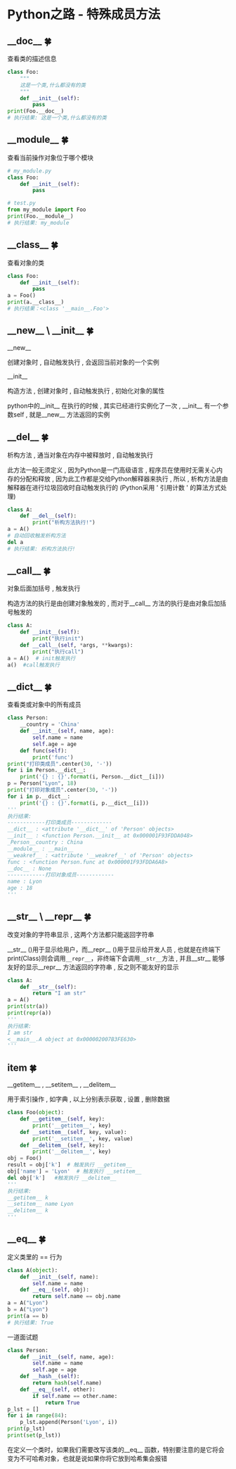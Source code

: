 # Python之路 - 特殊成员方法

## \_\_doc\_\_   🍀

查看类的描述信息

```python
class Foo:
    """
    这是一个类,什么都没有的类
    """
    def __init__(self):
        pass
print(Foo.__doc__)
# 执行结果: 这是一个类,什么都没有的类
```

## \_\_module\_\_  🍀

查看当前操作对象位于哪个模块

```python
# my_module.py
class Foo:
    def __init__(self):
        pass
```

```python
# test.py
from my_module import Foo
print(Foo.__module__)
# 执行结果: my_module
```

## \_\_class\_\_  🍀

查看对象的类

```python
class Foo:
    def __init__(self):
        pass
a = Foo()
print(a.__class__)
# 执行结果：<class '__main__.Foo'>
```

## \_\_new\_\_  \  \_\_init\_\_  🍀

\_\_new\_\_

创建对象时 , 自动触发执行 , 会返回当前对象的一个实例 

\_\_init\_\_ 

构造方法 , 创建对象时 , 自动触发执行 , 初始化对象的属性

python中的\_\_init\_\_ 在执行的时候 , 其实已经进行实例化了一次 , \_\_init\_\_ 有一个参数self , 就是\_\_new\_\_ 方法返回的实例

## \_\_del\_\_  🍀

析构方法 , 通当对象在内存中被释放时 , 自动触发执行

此方法一般无须定义 , 因为Python是一门高级语言 , 程序员在使用时无需关心内存的分配和释放 , 因为此工作都是交给Python解释器来执行 , 所以 , 析构方法是由解释器在进行垃圾回收时自动触发执行的 (Python采用 ' 引用计数 ' 的算法方式处理)

```python
class A:
    def __del__(self):
        print("析构方法执行!")
a = A()
# 自动回收触发析构方法
del a
# 执行结果: 析构方法执行!
```

## \_\_call\_\_   🍀

对象后面加括号 , 触发执行

构造方法的执行是由创建对象触发的 , 而对于\_\_call\_\_ 方法的执行是由对象后加括号触发的

```python
class A:
    def __init__(self):
        print("执行init")
    def __call__(self, *args, **kwargs):
        print("执行call")
a = A()  # init触发执行
a()  #call触发执行
```

## \_\_dict\_\_  🍀

查看类或对象中的所有成员

```python
class Person:
    __country = 'China'
    def __init__(self, name, age):
        self.name = name
        self.age = age
    def func(self):
        print('func')
print("打印类成员".center(30, '-'))
for i in Person.__dict__:
    print('{} : {}'.format(i, Person.__dict__[i]))
p = Person("Lyon", 18)
print("打印对象成员".center(30, '-'))
for i in p.__dict__:
    print('{} : {}'.format(i, p.__dict__[i]))
'''
执行结果:
------------打印类成员-------------
__dict__ : <attribute '__dict__' of 'Person' objects>
__init__ : <function Person.__init__ at 0x000001F93FDDA048>
_Person__country : China
__module__ : __main__
__weakref__ : <attribute '__weakref__' of 'Person' objects>
func : <function Person.func at 0x000001F93FDDA6A8>
__doc__ : None
------------打印对象成员------------
name : Lyon
age : 18
'''
```

## \_\_str\_\_  \  \_\_repr\_\_  🍀

改变对象的字符串显示 , 这两个方法都只能返回字符串

\_\_str\_\_ ()用于显示给用户，而\_\_repr\_\_ ()用于显示给开发人员 , 也就是在终端下print(Class)则会调用`__repr__`，非终端下会调用`__str__`方法 , 并且\_\_str\_\_ 能够友好的显示\_\_repr\_\_ 方法返回的字符串 , 反之则不能友好的显示

```python
class A:
    def __str__(self):
        return "I am str"
a = A()
print(str(a))
print(repr(a))
'''
执行结果:
I am str
<__main__.A object at 0x000002007B3FE630>
'''
```

## item  🍀

\_\_getitem\_\_ , \_\_setitem\_\_ , \_\_delitem\_\_

用于索引操作 , 如字典 , 以上分别表示获取 , 设置 , 删除数据

```python
class Foo(object):
    def __getitem__(self, key):
        print('__getitem__', key)
    def __setitem__(self, key, value):
        print('__setitem__', key, value)
    def __delitem__(self, key):
        print('__delitem__', key)
obj = Foo()
result = obj['k']  # 触发执行 __getitem__
obj['name'] = 'Lyon'  # 触发执行 __setitem__
del obj['k']   #触发执行 __delitem__
'''
执行结果:
__getitem__ k
__setitem__ name Lyon
__delitem__ k
'''
```

## \_\_eq\_\_  🍀

定义类里的 == 行为

```python
class A(object):
    def __init__(self, name):
        self.name = name
    def __eq__(self, obj):
        return self.name == obj.name
a = A("Lyon")
b = A("Lyon")
print(a == b)
# 执行结果: True
```

一道面试题

```python
class Person:
    def __init__(self, name, age):
        self.name = name
        self.age = age
    def __hash__(self):
        return hash(self.name)
    def __eq__(self, other):
        if self.name == other.name:
            return True
p_lst = []
for i in range(84):
    p_lst.append(Person('Lyon', i))
print(p_lst)
print(set(p_lst))
```

在定义一个类时，如果我们需要改写该类的\_\_eq\_\_ 函数，特别要注意的是它将会变为不可哈希对象，也就是说如果你将它放到哈希集会报错